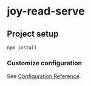 # joy-read-serve

## Project setup
```
npm install
```

### Customize configuration
See [Configuration Reference](https://cli.vuejs.org/config/).
